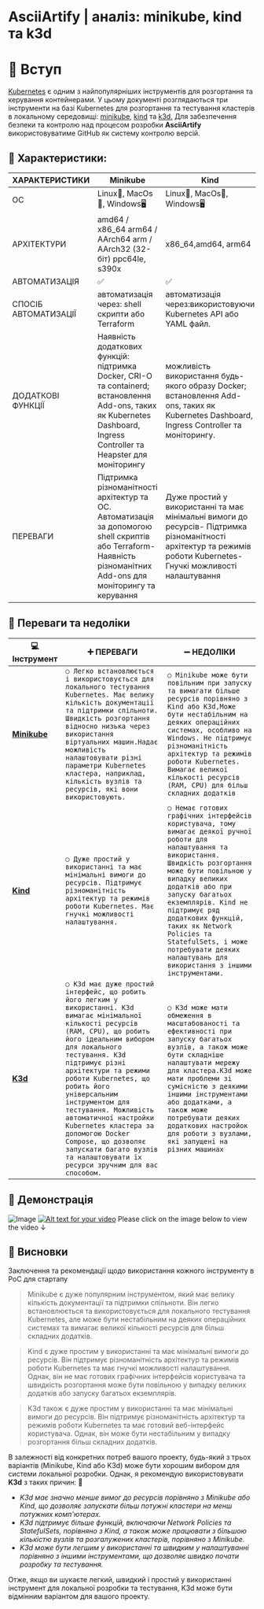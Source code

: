 
# AsciiArtify | аналіз: minikube, kind та k3d

# 👋 Вступ

[Kubernetes](https://kubernetes.io/) є одним з найпопулярніших інструментів для розгортання та керування контейнерами. У цьому документі розглядаються три інструменти на базі Kubernetes для розгортання та тестування кластерів в локальному середовищі: [minikube](https://minikube.sigs.k8s.io/docs/), [kind](https://kind.sigs.k8s.io/) та [k3d.](https://k3d.io/v5.4.9/) Для забезпечення безпеки та контролю над процесом розробки **AsciiArtify** використовуватиме GitHub як систему контролю версій.

## **📝 Характеристики:**

| ХАРАКТЕРИСТИКИ       | Minikube                                                                                                                                                                 | Kind                                                                                                                                                                | K3d                                                                                                                                                                                   |
|----------------------|--------------------------------------------------------------------------------------------------------------------------------------------------------------------------|---------------------------------------------------------------------------------------------------------------------------------------------------------------------|---------------------------------------------------------------------------------------------------------------------------------------------------------------------------------------|
| ОС                   | Linux🐧, MacOs🍎, Windows🖥️                                                                                                                                                 | Linux🐧, MacOs🍎, Windows🖥️                                                                                                                                            | Linux🐧, MacOs🍎,                                                                                                                                                                       |
| АРХІТЕКТУРИ          | amd64 / x86_64 arm64 / AArch64 arm / AArch32 (32-біт) ppc64le, s390x                                                                                                     | x86_64,amd64, arm64                                                                                                                                                 | x86_64/amd64, aarch64/arm64 arm64                                                                                                                                                     |
| АВТОМАТИЗАЦІЯ        | ✅                                                                                                                                                                        | ✅                                                                                                                                                                   | ✅                                                                                                                                                                                     |
| СПОСІБ АВТОМАТИЗАЦІЇ | автоматизація через: shell скрипти або Terraform                                                                                                                         | автоматизація через:використовуючи Kubernetes API або YAML файл.                                                                                                    | автоматизація через:використовуючи shell скрипти або Docker Compose.                                                                                                                  |
| ДОДАТКОВІ ФУНКЦІЇ    | Наявність додаткових функцій: підтримка Docker, CRI-O та containerd; встановлення Add-ons, таких як Kubernetes Dashboard, Ingress Controller та Heapster для моніторингу | можливість використання будь-якого образу Docker; встановлення Add-ons, таких як Kubernetes Dashboard, Ingress Controller та моніторингу.                           | підтримка Docker Compose для конфігурування кластера; можливість використання будь-якого образу Docker; підтримка моніторингу та керування Kubernetes кластером за допомогою Rancher. |
| ПЕРЕВАГИ             | Підтримка різноманітності архітектур та ОС. Автоматизація за допомогою shell скриптів або Terraform- Наявність різноманітних Add-ons для моніторингу та керування        | Дуже простий у використанні та має мінімальні вимоги до ресурсів- Підтримка різноманітності архітектур та режимів роботи Kubernetes- Гнучкі можливості налаштування | Підтримка Docker Compose для конфігурування кластера. Можливість використання будь-якого образу Docker. Підтримка моніторингу та керування Kubernetes кластером за допомогою Rancher  |

## **🤔 Переваги та недоліки**

|       💻 Інструмент         |➕ ПЕРЕВАГИ                          |➖ НЕДОЛІКИ                         |
|----------------|-------------------------------|-----------------------------|
|**[Minikube](https://minikube.sigs.k8s.io/docs/start/)**|`○ Легко встановлюється і використовується для локального тестування Kubernetes. Має велику кількість документації та підтримки спільноти. Швидкість розгортання відносно низька через використання віртуальних машин.Надає можливість налаштовувати різні параметри Kubernetes кластера, наприклад, кількість вузлів та ресурсів, які вони використовують.`            |`○ Minikube може бути повільним при запуску та вимагати більше ресурсів порівняно з Kind або K3d,Може бути нестабільним на деяких операційних системах, особливо на Windows. Не підтримує різноманітність архітектур та режимів роботи Kubernetes. Вимагає великої кількості ресурсів (RAM, CPU) для більш складних додатків`           |
|**[Kind](https://kind.sigs.k8s.io/)**|`○ Дуже простий у використанні та має мінімальні вимоги до ресурсів. Підтримує різноманітність архітектур та режимів роботи Kubernetes. Має гнучкі можливості налаштування.`        |`○ Немає готових графічних інтерфейсів користувача, тому вимагає деякої ручної роботи для налаштування та використання. Швидкість розгортання може бути повільною у випадку великих додатків або при запуску багатьох екземплярів. Kind не підтримує ряд додаткових функцій, таких як Network Policies та StatefulSets, і може потребувати деяких налаштувань для використання з іншими інструментами.`
|**[K3d](https://k3d.io/v5.4.9/)**|`○ K3d має дуже простий інтерфейс, що робить його легким у використанні. K3d вимагає мінімальної кількості ресурсів (RAM, CPU), що робить його ідеальним вибором для локального тестування. K3d підтримує різні архітектури та режими роботи Kubernetes, що робить його універсальним інструментом для тестування. Можливість автоматичної настройки Kubernetes кластера за допомогою Docker Compose, що дозволяє запускати багато вузлів та налаштовувати їх ресурси зручним для вас способом.`|`○ K3d може мати обмеження в масштабованості та ефективності при запуску багатьох вузлів, а також може бути складніше налаштувати мережу для кластера.K3d може мати проблеми зі сумісністю з деякими іншими інструментами або додатками, а також може потребувати деяких додаткових настройок для роботи з вузлами, які запущені на різних машинах`|

## **🎥 Демонстрація**

![Image](.demo/demo_AsciiArtify.gif)
[![Alt text for your video](https://img.youtube.com/vi/EyYHtBU_mEk/mqdefault.jpg)](https://www.youtube.com/watch?v=EyYHtBU_mEk)
Please click on the image below to view the video ↓

## **🚨 Висновки**

Заключення та рекомендації щодо використання кожного інструменту в PoC для стартапу

> Minikube є дуже популярним інструментом, який має велику кількість документації та підтримки спільноти. Він легко встановлюється та використовується для локального тестування Kubernetes, але може бути нестабільним на деяких операційних системах та вимагає великої кількості ресурсів для більш складних додатків.

>Kind є дуже простим у використанні та має мінімальні вимоги до ресурсів. Він підтримує різноманітність архітектур та режимів роботи Kubernetes та має гнучкі можливості налаштування. Однак, він не має готових графічних інтерфейсів користувача та швидкість розгортання може бути повільною у випадку великих додатків або запуску багатьох екземплярів.

>K3d також є дуже простим у використанні та має мінімальні вимоги до ресурсів. Він підтримує різноманітність архітектур та режимів роботи Kubernetes та має готовий веб-інтерфейс користувача. Однак, він може бути нестабільним у випадку розгортання більш складних додатків.

>

 В залежності від конкретних потреб вашого проекту, будь-який з трьох варіантів (Minikube, Kind або K3d) може бути хорошим вибором для системи локальної розробки. Однак, я рекомендую використовувати **K3d** з таких причин:
🚀

- *K3d має значно менше вимог до ресурсів порівняно з Minikube або Kind, що дозволяє запускати більш потужні кластери на менш потужних комп'ютерах.*
- *K3d підтримує більше функцій, включаючи Network Policies та StatefulSets, порівняно з Kind, а також може працювати з більшою кількістю вузлів та розгалужених кластерів, порівняно з Minikube.*
- *K3d може бути легшим у використанні та швидким у налаштуванні порівняно з іншими інструментами, що дозволяє швидко почати розробку та тестування.*

Отже, якщо ви шукаєте легкий, швидкий і простий у використанні інструмент для локальної розробки та тестування, K3d може бути відмінним варіантом для вашого проекту.
